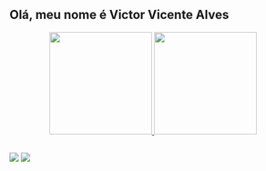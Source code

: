 ## Olá, meu nome é Victor Vicente Alves

<div align="center">
  <a href="https://github.com/VictorVicent">
  <img height="180em" src="https://github-readme-stats.vercel.app/api?username=VictorVicent&show_icons=true&theme=dark&include_all_commits=true&count_private=true"/>
  <img height="180em" src="https://github-readme-stats.vercel.app/api/top-langs/?username=VictorVicent&layout=compact&langs_count=7&theme=dark"/>
</div>
  
  ##
 
<div> 
  <a href="https://www.instagram.com/victor_vicentee/" target="_blank"><img src="https://img.shields.io/badge/-Instagram-%23E4405F?style=for-the-badge&logo=instagram&logoColor=white" target="_blank"></a>
  <a href="https://www.linkedin.com/in/victor-vicente-alves-3a2882251/" target="_blank"><img src="https://img.shields.io/badge/-LinkedIn-%230077B5?style=for-the-badge&logo=linkedin&logoColor=white" target="_blank"></a> 
</div>
